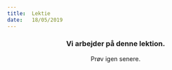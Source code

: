 ```yaml
---
title:  Lektie
date:   18/05/2019
---
```


### <center>Vi arbejder på denne lektion.</center>
<center>Prøv igen senere.</center>